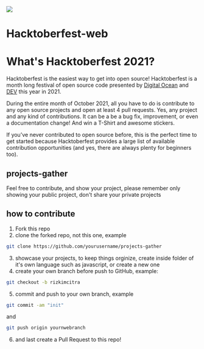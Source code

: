 ![](https://hacktoberfest.digitalocean.com/_nuxt/img/logo-hacktoberfest-full.f42e3b1.svg)

# Hacktoberfest-web

# What's Hacktoberfest 2021?

Hacktoberfest is the easiest way to get into open source! Hacktoberfest is a month long festival of open source code presented by [Digital Ocean](https://www.digitalocean.com/) and [DEV](https://www.dev.to/) this year in 2021.

During the entire month of October 2021, all you have to do is contribute to any open source projects and open at least 4 pull requests. Yes, any project and any kind of contributions. It can be a be a bug fix, improvement, or even a documentation change! And win a T-Shirt and awesome stickers.

If you’ve never contributed to open source before, this is the perfect time to get started because Hacktoberfest provides a large list of available contribution opportunities (and yes, there are always plenty for beginners too).

## projects-gather

Feel free to contribute, and show your project, please remember only showing your public project, don't share your private projects

## how to contribute

1. Fork this repo
2. clone the forked repo, not this one, example

```bash
git clone https://github.com/yourusername/projects-gather
```

3. showcase your projects, to keep things orginize, create inside folder of it's own language such as javascript, or create a new one
4. create your own branch before push to GitHub, example:

```bash
git checkout -b rizkimcitra
```

5. commit and push to your own branch, example

```bash
git commit -am "init"
```

and

```bash
git push origin yournwebranch
```

6. and last create a Pull Request to this repo!
